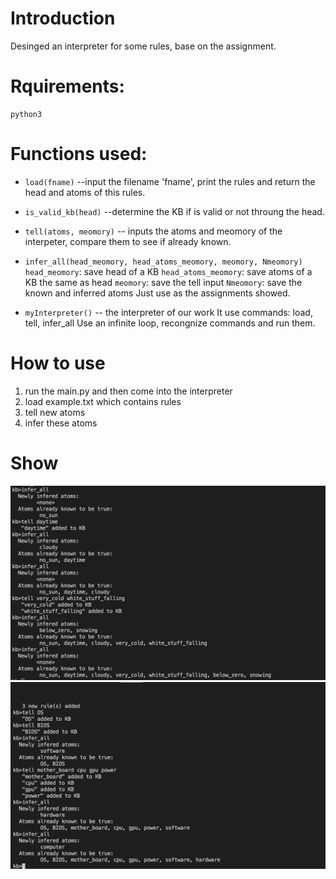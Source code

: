 # Introduction
Desinged an interpreter for some rules, base on the assignment. 

# Rquirements:
    python3

# Functions used:

-  `load(fname)`
  --input the filename 'fname', print the rules and return
    the head and atoms of this rules.

- `is_valid_kb(head)`
  --determine the KB if is valid or not throung the head.

- `tell(atoms, meomory)`
  -- inputs the atoms and meomory of the interpeter,
    compare them to see if already known.

- `infer_all(head_meomory, head_atoms_meomory, meomory, Nmeomory)`
    `head_meomory`: save head of a KB
    `head_atoms_meomory`: save atoms of a KB the same as head
    `meomory`: save the tell input
    `Nmeomory`: save the known and inferred atoms
    Just use as the assignments showed.

- `myInterpreter()`
  -- the interpreter of our work
    It use commands: load, tell, infer_all
    Use an infinite loop, recongnize commands and run them.

# How to use
1. run the main.py and then come into the interpreter
2. load example.txt which contains rules
3. tell new atoms
4. infer these atoms
   
# Show

![](show1.png)
![](show2.png)
